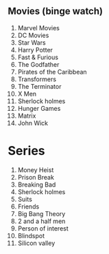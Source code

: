 ## Movies (binge watch)

1. Marvel Movies
1. DC Movies
1. Star Wars
1. Harry Potter
1. Fast & Furious 
1. The Godfather
1. Pirates of the Caribbean
1. Transformers
1. The Terminator
1. X Men
1. Sherlock holmes
1. Hunger Games
1. Matrix
1. John Wick


# Series

1. Money Heist
1. Prison Break
1. Breaking Bad
1. Sherlock holmes
1. Suits
1. Friends
1. Big Bang Theory
1. 2 and a half men
1. Person of interest
1. Blindspot
1. Silicon valley
